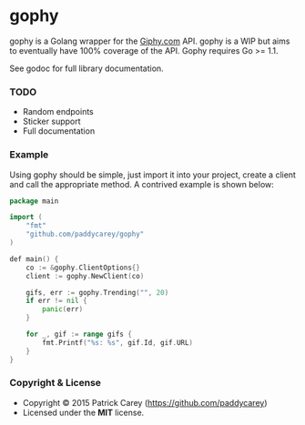 gophy
=====

gophy is a Golang wrapper for the [Giphy.com](http://www.giphy.com) API. gophy
is a WIP but aims to eventually have 100% coverage of the API. Gophy requires
Go >= 1.1.

See godoc for full library documentation.


### TODO

- Random endpoints
- Sticker support
- Full documentation


### Example

Using gophy should be simple, just import it into your project, create a client and call the appropriate method. A contrived example is shown below:

```go
package main

import (
	"fmt"
	"github.com/paddycarey/gophy"
)

def main() {
	co := &gophy.ClientOptions{}
	client := gophy.NewClient(co)

	gifs, err := gophy.Trending("", 20)
	if err != nil {
		panic(err)
	}

	for _, gif := range gifs {
		fmt.Printf("%s: %s", gif.Id, gif.URL)
	}
}
```


### Copyright & License

- Copyright © 2015 Patrick Carey (https://github.com/paddycarey)
- Licensed under the **MIT** license.
